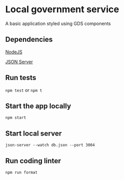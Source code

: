# Local government service

A basic application styled using GDS components

## Dependencies

[NodeJS](https://nodejs.org/en/)

[JSON Server](https://github.com/typicode/json-server)


## Run tests

`npm test` or `npm t`

## Start the app locally

`npm start`

## Start local server

`json-server --watch db.json --port 3004`

## Run coding linter

`npm run format`
